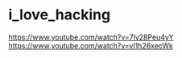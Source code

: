 # i_love_hacking

https://www.youtube.com/watch?v=7lv28Peu4yY
https://www.youtube.com/watch?v=vI1h26xecWk

